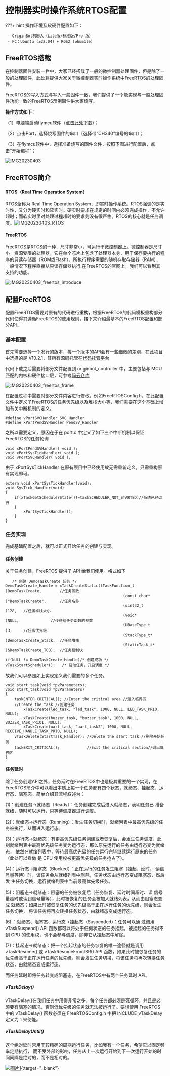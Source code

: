 

# **控制器实时操作系统RTOS配置**

???+ hint
    操作环境及软硬件配置如下：
    

     - OriginBot机器人（Lite版/标准版/Pro 版）
     - PC：Ubuntu (≥22.04) + ROS2 (≥humble)



## **FreeRTOS搭载**

在控制器固件安装一栏中，大家已经搭载了一般的微控制器处理固件，但是除了一般的处理固件，此处将提供大家关于微控制器实时操作系统中FreeRTOS的处理固件。

FreeRTOS的写入方式与写入一般固件一致，我们提供了一个能实现与一般处理固件功能一致的FreeRTOS示例固件供大家烧写。

**操作方式如下**：

（1）电脑端启动flymcu软件（[点击此处下载](../material/common_software.md)）；

（2）点击Port，选择烧写固件的串口（选择带“CH340”编号的串口）；

（3）在flymcu软件中，选择准备烧写的固件文件，按照下图进行配置后，点击“开始编程”；

![IMG20230403](../assets/img/originbot_freertos/IMG20230403.jpg)



## **FreeRTOS简介**

#### RTOS（Real Time Operation System）

RTOS全称为 Real Time Operation System，即实时操作系统。RTOS强调的是实时性，又分为硬实时和软实时。硬实时要求在规定的时间内必须完成操作，不允许超时；而软实时里对处理过程超时的要求则没有很严格。RTOS的核心就是任务调度。![IMG20230403_RTOS](../assets/img/originbot_freertos/IMG20230403_RTOS.png)

#### FreeRTOS

FreeRTOS是RTOS的一种，尺寸非常小，可运行于微控制器上。微控制器是尺寸小，资源受限的处理器，它在单个芯片上包含了处理器本身、用于保存要执行的程序的只读存储器（ROM或Flash）、所执行程序需要的随机存取存储器（RAM），一般情况下程序直接从只读存储器执行.在FreeRTOS的官网上，我们可以看到其支持的功能。

![IMG20230403_freertos_introduce](../assets/img/originbot_freertos/IMG20230403_freertos_introduce.png)

## **配置FreeRTOS**

配置FreeRTOS需要对原有的代码进行重构，根据FreeRTOS的代码模板重构部分代码使得其遵循FreeRTOS的使用规则，接下来介绍最基本的FreeRTOS配置和部分API。

### 基本配置

首先需要选择一个发行的版本，每一个版本的API会有一些细微的差别，在此项目中选择的是  V10.2.1，其所有源码托管在[代码托管平台](https://sourceforge.net/projects/freertos/files/FreeRTOS/) 

代码下载之后需要将部分文件配置到 originbot_controller 中，主要包括与 MCU 匹配的内核和硬件接口层，可参考[码云仓库](https://gitee.com/guyuehome/originbot_controller/tree/support_Freertos/source/originbot_controller_project/FreeRTOS)

![IMG20230403_freertos_frame](../assets/img/originbot_freertos/IMG20230403_freertos_frame.png)

在配置过程中需要对部分文件内容进行修改，例如FreeRTOSConfig.h，在此配置文件中定义了FreeRTOS的任务优先级以及堆栈大小等，我们需要在这个基础上增加有关中断机制的定义。

```
#define vPortSVCHandler SVC_Handler
#define xPortPendSVHandler PendSV_Handler
```

之所以需要定义，原因在于在 port.c 中定义了如下三个中断机制以保证FreeRTOS的任务轮询

```
void xPortPendSVHandler( void );
void xPortSysTickHandler( void );
void vPortSVCHandler( void );
```

由于 xPortSysTickHandler 在原有项目中已经使用故无需重新定义，只需重构原有实现即可。

```
extern void xPortSysTickHandler(void);
void SysTick_Handler(void) 
{
    if(xTaskGetSchedulerState()!=taskSCHEDULER_NOT_STARTED)//系统已经运行
    {
        xPortSysTickHandler();	
    }
}
```

### 任务实现

完成基础配置之后，就可以正式开始任务的创建与实现。

#### 任务创建

关于任务创建，FreeRTOS 提供了 API 给我们使用。格式如下

	   /* 创建 DemoTaskCreate 任务 */
	DemoTaskCreate_Handle = xTaskCreateStatic((TaskFunction_t	)DemoTaskCreate,		//任务函数
														(const char* 	)"DemoTaskCreate",		//任务名称
														(uint32_t 		)128,	//任务堆栈大小
														(void* 		  	)NULL,				//传递给任务函数的参数
														(UBaseType_t 	)3, 	//任务优先级
														(StackType_t*   )DemoTaskCreate_Stack,	//任务堆栈
														(StaticTask_t*  )&DemoTaskCreate_TCB);	//任务控制块   
															
	if(NULL != DemoTaskCreate_Handle)/* 创建成功 */
	vTaskStartScheduler();   /* 启动任务，开启调度 */
故我们可以参照如上实现定义我们需要的多个任务。

```
void start_task(void *pvParameters);
void start_task(void *pvParameters)
{
    taskENTER_CRITICAL(); //Enter the critical area //进入临界区
    //Create the task //创建任务
		xTaskCreate(led_task, "led_task", 1000, NULL, LED_TASK_PRIO, NULL);
		xTaskCreate(buzzer_task, "buzzer_task", 1000, NULL, BUZZER_TASK_PRIO1, NULL);
		xTaskCreate(uart_task, "uart_task2", 1000, NULL, RECEIVE_HANDLE_TASK_PRIO, NULL);
    vTaskDelete(StartTask_Handler); //Delete the start task //删除开始任务
    taskEXIT_CRITICAL();            //Exit the critical section//退出临界区
}
```

#### 任务延时

除了任务创建API之外，任务延时在FreeRTOS中也是极其重要的一个实现，在FreeRTOS简介中可以看出本质上每一个任务都有四个状态，就绪态、挂起态、运行态、阻塞态。简单介绍其流程叙述为：

(1)：创建任务→就绪态（Ready）：任务创建完成后进入就绪态，表明任务已 准备就绪，随时可以运行，只等待调度器进行调度。

(2)：就绪态→运行态（Running）：发生任务切换时，就绪列表中最高优先级的任务被执行，从而进入运行态。

(3)：运行态→就绪态：有更高优先级任务创建或者恢复后，会发生任务调度，此刻就绪列表中最高优先级任务变为运行态，那么原先运行的任务由运行态变为就绪态， 依然在就绪列表中，等待最高优先级的任务运行完毕继续运行原来的任务（此处可以看做 是 CPU 使用权被更高优先级的任务抢占了）。

(4)：运行态→阻塞态（Blocked）：正在运行的任务发生阻塞（挂起、延时、 读信号量等待）时，该任务会从就绪列表中删除，任务状态由运行态变成阻塞态，然后发 生任务切换，运行就绪列表中当前最高优先级任务。

(5)：阻塞态→就绪态：阻塞的任务被恢复后（任务恢复、延时时间超时、读 信号量超时或读到信号量等），此时被恢复的任务会被加入就绪列表，从而由阻塞态变成 就绪态；如果此时被恢复任务的优先级高于正在运行任务的优先级，则会发生任务切换， 将该任务将再次转换任务状态，由就绪态变成运行态。

(6) ：就绪态、阻塞态、运行态→挂起态（Suspended）：任务可以通 过调用 vTaskSuspend() API 函数都可以将处于任何状态的任务挂起，被挂起的任务得不到 CPU 的使用权，也不会参与调度，除非它从挂起态中解除。

(7)：挂起态→就绪态：把一个挂起状态的任务恢复的唯一途径就是调用 vTaskResume() 或 vTaskResumeFromISR() API 函数，如果此时被恢复任务的优先级高于正在运行任务的优先级，则会发生任务切换，将该任务将再次转换任务状态，由就绪态变成运行态。

而任务延时即将任务转变成阻塞态，在FreeRTOS中有两个任务延时 API。

##### vTaskDelay()

vTaskDelay()在我们任务中用得非常之多，每个任务都必须是死循环，并且是必须要有阻塞的情况，否则低优先级的任务就无法被运行了。要想使用 FreeRTOS 中的 vTaskDelay() 函数必须在 FreeRTOSConfig.h 中把 INCLUDE_vTaskDelay 定义为 1 来使能。

##### vTaskDelayUntil()

这个绝对延时常用于较精确的周期运行任务，比如我有一个任务，希望它以固定频率定期执行， 而不受外部的影响，任务从上一次运行开始到下一次运行开始的时间间隔是绝对的，而不是相对的。






[![图片1](../assets/img/footer.png)](https://www.guyuehome.com/){:target="_blank"}

